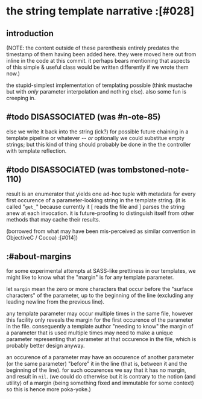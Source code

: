# the string template narrative :[#028]

## introduction

(NOTE: the content outside of these parenthesis entirely predates the
timestamp of them having been added here. they were moved here out from
inline in the code at this commit. it perhaps bears mentioning that
aspects of this simple & useful class would be written differently if we
wrote them now.)

the stupid-simplest implementation of templating possible (think mustache
but with *only* parameter interpolation and nothing else). also some fun
is creeping in.




## #todo DISASSOCIATED (was #n-ote-85)

else we write it back into the string (ick?) for possible future chaining in a
template pipeline or whatever -- *or* optionally we could substitue empty
strings; but this kind of thing should probably be done in the the controller
with template reflection.




## #todo DISASSOCIATED (was tombstoned-note-110)

result is an enumerator that yields one ad-hoc tuple with metadata for every
first occurence of a parameter-looking string in the template string. (it is
called "`get_`" because currently it [ reads the file and ] parses the string
anew at each invocation. it is future-proofing to distinguish itself from
other methods that may cache their results.

(borrowed from what may have been mis-perceived as similar convention in
ObjectiveC / Cocoa) :[#014])




## :#about-margins

for some experimental attempts at SASS-like prettiness in our templates,
we might like to know what the "margin" is for any template parameter.

let `margin` mean the zero or more characters that occur before the
"surface characters" of the parameter, up to the beginning of the line
(excluding any leading newline from the previous line).

any template parameter may occur multiple times in the same file,
however this facility only reveals the margin for the first occurence of
the parameter in the file. consequently a template author "needing to
know" the margin of a parameter that is used multiple times may need to
make a unique parameter representing that parameter at that occurence in
the file, which is probably better design anyway.

an occurence of a parameter may have an occurence of another parameter
(or the same parameter) "before" it in the line (that is, between it
and the beginning of the line). for such occurences we say that it
has no margin, and result in `nil`. (we could do otherwise but it is
contrary to the notion (and utility) of a margin (being something fixed
and immutable for some context) so this is hence more poka-yoke.)
